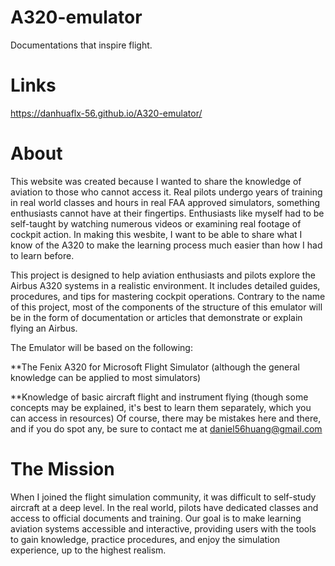 # A320-emulator
Documentations that inspire flight.

# Links
https://danhuaflx-56.github.io/A320-emulator/

# About
This website was created because I wanted to share the knowledge of aviation to those who cannot access it. Real pilots undergo years of training in real world classes and hours in real FAA approved simulators, something enthusiasts cannot have at their fingertips. Enthusiasts like myself had to be self-taught by watching numerous videos or examining real footage of cockpit action. In making this wesbite, I want to be able to share what I know of the A320 to make the learning process much easier than how I had to learn before.

This project is designed to help aviation enthusiasts and pilots explore the Airbus A320 systems in a realistic environment. It includes detailed guides, procedures, and tips for mastering cockpit operations. Contrary to the name of this project, most of the components of the structure of this emulator will be in the form of documentation or articles that demonstrate or explain flying an Airbus.

The Emulator will be based on the following:

**The Fenix A320 for Microsoft Flight Simulator (although the general knowledge can be applied to most simulators)

**Knowledge of basic aircraft flight and instrument flying (though some concepts may be explained, it's best to learn them separately, which you can access in resources)
Of course, there may be mistakes here and there, and if you do spot any, be sure to contact me at daniel56huang@gmail.com

# The Mission
When I joined the flight simulation community, it was difficult to self-study aircraft at a deep level. In the real world, pilots have dedicated classes and access to official documents and training. Our goal is to make learning aviation systems accessible and interactive, providing users with the tools to gain knowledge, practice procedures, and enjoy the simulation experience, up to the highest realism.
